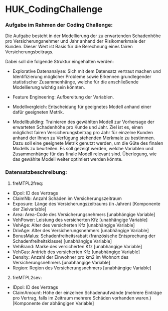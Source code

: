 # HUK_CodingChallenge

### Aufgabe im Rahmen der Coding Challenge:
Die Aufgabe besteht in der Modellierung der zu erwartenden Schadenhöhe pro Versicherungsnehmer und Jahr anhand der Risikomerkmale der Kunden.
Dieser Wert ist Basis für die Berechnung eines fairen Versicherungsbeitrags.

Dabei soll die folgende Struktur eingehalten werden:

* Explorative Datenanalyse: Sich mit dem Datensatz vertraut machen und Identifizierung möglicher Probleme sowie Erkennen grundlegender statistischer Zusammenhänge, welche für die anschließende Modellierung wichtig sein könnten.
  
* Feature Engineering: Aufbereitung der Variablen.
  
* Modellvergleich: Entscheidung für geeignetes Modell anhand einer dafür geeigneten Metrik. 
  
* Modellbuilding: Trainieren des gewählten Modell zur Vorhersage der erwarteten Schadenhöhe pro Kunde und Jahr. Ziel ist es, einen möglichst fairen Versicherungsbeitrag pro Jahr für einzelne Kunden anhand der Ihnen zu Verfügung stehenden Merkmale zu bestimmen. Dazu soll eine geeignete Metrik genutzt werden, um die Güte des finalen Modells zu beurteilen. Es soll gezeigt werden, welche Variablen und Zusammenhänge für das finale Modell relevant sind. Überlegung, wie das gewählte Modell weiter optimiert werden könnte.

### Datensatzbeschreibung:

1. freMTPL2freq:
* IDpol: ID des Vertrags
* ClaimNb: Anzahl Schäden im Versicherungszeitraum
* Exposure: Länge des Versicherungszeitraums (in Jahren) [Komponente der Zielvariable]
* Area: Area-Code des Versicherungsnehmers [unabhängige Variable]
* VehPower: Leistung des versicherten Kfz [unabhängige Variable]
* VehAge: Alter des versicherten Kfz [unabhängige Variable]
* DrivAge: Alter des Versicherungsnehmers [unabhängige Variable]
* BonusMalus: Schadenfreiheitsrabatt (französische Entsprechung der Schadenfreiheitsklasse)
[unabhängige Variable]
* VehBrand: Marke des versicherten Kfz [unabhängige Variable]
* VehGas: Antrieb des versicherten Kfz [unabhängige Variable]
* Density: Anzahl der Einwohner pro km2 im Wohnort des Versicherungsnehmers [unabhängige Variable]
* Region: Region des Versicherungsnehmers [unabhängige Variable]
  
2. freMTPL2sev:
* IDpol: ID des Vertrags
* ClaimAmount: Höhe der einzelnen Schadenaufwände (mehrere Einträge pro Vertrag, falls im Zeitraum mehrere Schäden vorhanden waren.) [Komponente der abhängigen Variable]
